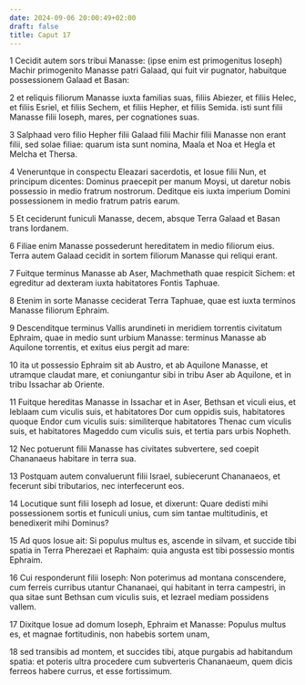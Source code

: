 ```yaml
---
date: 2024-09-06 20:00:49+02:00
draft: false
title: Caput 17
---
```





1 Cecidit autem sors tribui Manasse: (ipse enim est primogenitus Ioseph) Machir primogenito Manasse patri Galaad, qui fuit vir pugnator, habuitque possessionem Galaad et Basan:

2 et reliquis filiorum Manasse iuxta familias suas, filiis Abiezer, et filiis Helec, et filiis Esriel, et filiis Sechem, et filiis Hepher, et filiis Semida. isti sunt filii Manasse filii Ioseph, mares, per cognationes suas.

3 Salphaad vero filio Hepher filii Galaad filii Machir filii Manasse non erant filii, sed solae filiae: quarum ista sunt nomina, Maala et Noa et Hegla et Melcha et Thersa.

4 Veneruntque in conspectu Eleazari sacerdotis, et Iosue filii Nun, et principum dicentes: Dominus praecepit per manum Moysi, ut daretur nobis possessio in medio fratrum nostrorum. Deditque eis iuxta imperium Domini possessionem in medio fratrum patris earum.

5 Et ceciderunt funiculi Manasse, decem, absque Terra Galaad et Basan trans Iordanem.

6 Filiae enim Manasse possederunt hereditatem in medio filiorum eius. Terra autem Galaad cecidit in sortem filiorum Manasse qui reliqui erant.

7 Fuitque terminus Manasse ab Aser, Machmethath quae respicit Sichem: et egreditur ad dexteram iuxta habitatores Fontis Taphuae.

8 Etenim in sorte Manasse ceciderat Terra Taphuae, quae est iuxta terminos Manasse filiorum Ephraim.

9 Descenditque terminus Vallis arundineti in meridiem torrentis civitatum Ephraim, quae in medio sunt urbium Manasse: terminus Manasse ab Aquilone torrentis, et exitus eius pergit ad mare:

10 ita ut possessio Ephraim sit ab Austro, et ab Aquilone Manasse, et utramque claudat mare, et coniungantur sibi in tribu Aser ab Aquilone, et in tribu Issachar ab Oriente.

11 Fuitque hereditas Manasse in Issachar et in Aser, Bethsan et viculi eius, et Ieblaam cum viculis suis, et habitatores Dor cum oppidis suis, habitatores quoque Endor cum viculis suis: similiterque habitatores Thenac cum viculis suis, et habitatores Mageddo cum viculis suis, et tertia pars urbis Nopheth.

12 Nec potuerunt filii Manasse has civitates subvertere, sed coepit Chananaeus habitare in terra sua.

13 Postquam autem convaluerunt filii Israel, subiecerunt Chananaeos, et fecerunt sibi tributarios, nec interfecerunt eos.

14 Locutique sunt filii Ioseph ad Iosue, et dixerunt: Quare dedisti mihi possessionem sortis et funiculi unius, cum sim tantae multitudinis, et benedixerit mihi Dominus?

15 Ad quos Iosue ait: Si populus multus es, ascende in silvam, et succide tibi spatia in Terra Pherezaei et Raphaim: quia angusta est tibi possessio montis Ephraim.

16 Cui responderunt filii Ioseph: Non poterimus ad montana conscendere, cum ferreis curribus utantur Chananaei, qui habitant in terra campestri, in qua sitae sunt Bethsan cum viculis suis, et Iezrael mediam possidens vallem.

17 Dixitque Iosue ad domum Ioseph, Ephraim et Manasse: Populus multus es, et magnae fortitudinis, non habebis sortem unam,

18 sed transibis ad montem, et succides tibi, atque purgabis ad habitandum spatia: et poteris ultra procedere cum subverteris Chananaeum, quem dicis ferreos habere currus, et esse fortissimum.

